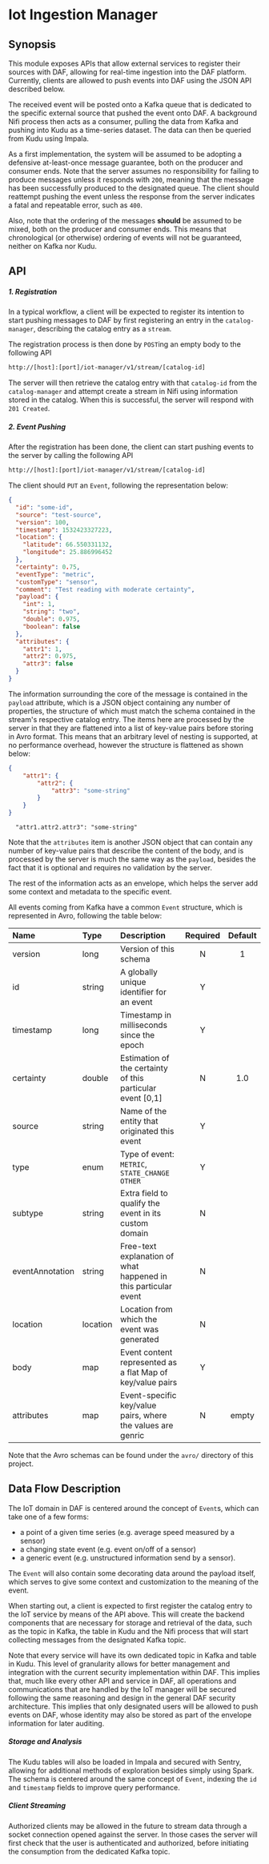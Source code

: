 # Iot Ingestion Manager

## Synopsis

This module exposes APIs that allow external services to register their sources with DAF, allowing for real-time ingestion into the DAF platform. Currently, clients are allowed to push events into DAF using the JSON API described below.

The received event will be posted onto a Kafka queue that is dedicated to the specific external source that pushed the event onto DAF. A background Nifi process then acts as a consumer, pulling the data from Kafka and pushing into Kudu as a time-series dataset. The data can then be queried from Kudu using Impala.

As a first implementation, the system will be assumed to be adopting a defensive at-least-once message guarantee, both on the producer and consumer ends. Note that the server assumes no responsibility for failing to produce messages unless it responds with `200`, meaning that the message has been successfully produced to the designated queue. The client should reattempt pushing the event unless the response from the server indicates a fatal and repeatable error, such as `400`.

Also, note that the ordering of the messages **should** be assumed to be mixed, both on the producer and consumer ends. This means that chronological (or otherwise) ordering of events will not be guaranteed, neither on Kafka nor Kudu. 

## API

##### 1. Registration

In a typical workflow, a client will be expected to register its intention to start pushing messages to DAF by first registering an entry in the `catalog-manager`, describing the catalog entry as a `stream`.

The registration process is then done by `POST`ing an empty body to the following API
```bash
http://[host]:[port]/iot-manager/v1/stream/[catalog-id]
```

The server will then retrieve the catalog entry with that `catalog-id` from the `catalog-manager` and attempt create a stream in Nifi using information stored in the catalog. When this is successful, the server will respond with `201 Created`.

##### 2. Event Pushing

After the registration has been done, the client can start pushing events to the server by calling the following API
```bash
http://[host]:[port]/iot-manager/v1/stream/[catalog-id]
```
The client should `PUT` an `Event`, following the representation below:
```json
{
  "id": "some-id",
  "source": "test-source",
  "version": 100,
  "timestamp": 1532423327223,
  "location": {
    "latitude": 66.550331132,
    "longitude": 25.886996452
  },
  "certainty": 0.75,
  "eventType": "metric",
  "customType": "sensor",
  "comment": "Test reading with moderate certainty",
  "payload": {
    "int": 1,
    "string": "two",
    "double": 0.975,
    "boolean": false
  },
  "attributes": {
    "attr1": 1,
    "attr2": 0.975,
    "attr3": false
  }
}
```

The information surrounding the core of the message is contained in the `payload` attribute, which is a JSON object containing any number of properties, the structure of which must match the schema contained in the stream's respective catalog entry. The items here are processed by the server in that they are flattened  into a list of key-value pairs before storing in Avro format. This means that an arbitrary level of nesting is supported, at no performance overhead, however the structure is flattened as shown below:
```json
{
	"attr1": {
		"attr2": {
			"attr3": "some-string"
		}
	}
}
```
```
  "attr1.attr2.attr3": "some-string"
```
Note that the `attributes` item is another JSON object that can contain any number of key-value pairs that describe the content of the body, and is processed by the server is much the same way as the `payload`, besides the fact that it is optional and requires no validation by the server.


The rest of the information acts as an envelope, which helps the server add some context and metadata to the specific event.

All events coming from Kafka have a common `Event` structure, which is represented in Avro, following the table below:

| Name            | Type     | Description                                                     | Required | Default |
|:----------------|:---------|:----------------------------------------------------------------|:--------:|:-------:|
| version         | long     | Version of this schema                                          | N        | 1       |
| id              | string   | A globally unique identifier for an event                       | Y        |         |
| timestamp       | long     | Timestamp in milliseconds since the epoch                       | Y        |         |
| certainty       | double   | Estimation of the certainty of this particular event \[0,1\]    | N        | 1.0     |
| source          | string   | Name of the entity that originated this event                   | Y        |         |
| type            | enum     | Type of event: `METRIC`, `STATE_CHANGE` `OTHER`                 | Y        |         |
| subtype         | string   | Extra field to qualify the event in its custom domain           | N        |         |
| eventAnnotation | string   | Free-text explanation of what happened in this particular event | N        |         |
| location        | location | Location from which the event was generated                     | N        |         |
| body            | map      | Event content represented as a flat Map of key/value pairs      | Y        |         |
| attributes      | map      | Event-specific key/value pairs, where the values are genric     | N        | empty   |

Note that the Avro schemas can be found under the `avro/` directory of this project.

## Data Flow Description

The IoT domain in DAF is centered around the concept of `Event`s, which can take one of a few forms:
- a point of a given time series (e.g. average speed measured by a sensor)
- a changing state event (e.g. event on/off of a sensor) 
- a generic event (e.g. unstructured information send by a sensor). 

The `Event` will also contain some decorating data around the payload itself, which serves to give some context and customization to the meaning of the event.

When starting out, a client is expected to first register the catalog entry to the IoT service by means of the API above. This will create the backend components that are necessary for storage and retrieval of the data, such as the topic in Kafka, the table in Kudu and the Nifi process that will start collecting messages from the designated Kafka topic.

Note that every service will have its own dedicated topic in Kafka and table in Kudu. This level of granularity allows for better management and integration with the current security implementation within DAF. This implies that, much like every other API and service in DAF, all operations and communications that are handled by the IoT manager will be secured following the same reasoning and design in the general DAF security architecture. This implies that only designated users will be allowed to push events on DAF, whose identity may also be stored as part of the envelope information for later auditing.

##### Storage and Analysis

The Kudu tables will also be loaded in Impala and secured with Sentry, allowing for additional methods of exploration besides simply using Spark. The schema is centered around the same concept of `Event`, indexing the `id` and `timestamp` fields to improve query performance.

##### Client Streaming

Authorized clients may be allowed in the future to stream data through a socket connection opened against the server. In those cases the server will first check that the user is authenticated and authorized, before initiating the consumption from the dedicated Kafka topic.
